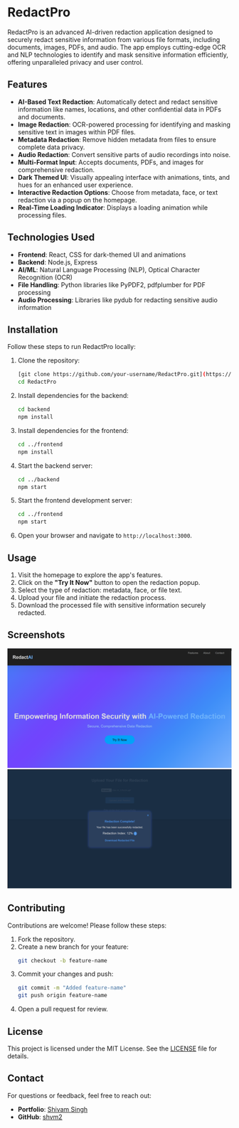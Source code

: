 # RedactPro

RedactPro is an advanced AI-driven redaction application designed to securely redact sensitive information from various file formats, including documents, images, PDFs, and audio. The app employs cutting-edge OCR and NLP technologies to identify and mask sensitive information efficiently, offering unparalleled privacy and user control.

## Features

- **AI-Based Text Redaction**: Automatically detect and redact sensitive information like names, locations, and other confidential data in PDFs and documents.
- **Image Redaction**: OCR-powered processing for identifying and masking sensitive text in images within PDF files.
- **Metadata Redaction**: Remove hidden metadata from files to ensure complete data privacy.
- **Audio Redaction**: Convert sensitive parts of audio recordings into noise.
- **Multi-Format Input**: Accepts documents, PDFs, and images for comprehensive redaction.
- **Dark Themed UI**: Visually appealing interface with animations, tints, and hues for an enhanced user experience.
- **Interactive Redaction Options**: Choose from metadata, face, or text redaction via a popup on the homepage.
- **Real-Time Loading Indicator**: Displays a loading animation while processing files.

## Technologies Used

- **Frontend**: React, CSS for dark-themed UI and animations
- **Backend**: Node.js, Express
- **AI/ML**: Natural Language Processing (NLP), Optical Character Recognition (OCR)
- **File Handling**: Python libraries like PyPDF2, pdfplumber for PDF processing
- **Audio Processing**: Libraries like pydub for redacting sensitive audio information

## Installation

Follow these steps to run RedactPro locally:

1. Clone the repository:
   ```bash
   [git clone https://github.com/your-username/RedactPro.git](https://github.com/shvm2/RedactPro.git)
   cd RedactPro
   ```

2. Install dependencies for the backend:
   ```bash
   cd backend
   npm install
   ```

3. Install dependencies for the frontend:
   ```bash
   cd ../frontend
   npm install
   ```

4. Start the backend server:
   ```bash
   cd ../backend
   npm start
   ```

5. Start the frontend development server:
   ```bash
   cd ../frontend
   npm start
   ```

6. Open your browser and navigate to `http://localhost:3000`.

## Usage

1. Visit the homepage to explore the app's features.
2. Click on the **"Try It Now"** button to open the redaction popup.
3. Select the type of redaction: metadata, face, or file text.
4. Upload your file and initiate the redaction process.
5. Download the processed file with sensitive information securely redacted.

## Screenshots

![Homepage](assets/images/homepage.png)
![Redaction Popup](assets/images/popup.png)

## Contributing

Contributions are welcome! Please follow these steps:

1. Fork the repository.
2. Create a new branch for your feature:
   ```bash
   git checkout -b feature-name
   ```
3. Commit your changes and push:
   ```bash
   git commit -m "Added feature-name"
   git push origin feature-name
   ```
4. Open a pull request for review.

## License

This project is licensed under the MIT License. See the [LICENSE](LICENSE) file for details.

## Contact

For questions or feedback, feel free to reach out:

- **Portfolio**: [Shivam Singh](https://byte-shell.vercel.app/)
- **GitHub**: [shvm2](https://github.com/shvm2)
